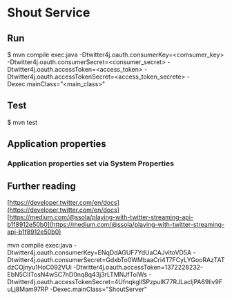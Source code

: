 # Shout Service

## Run
$ mvn compile exec:java -Dtwitter4j.oauth.consumerKey=<comsumer_key> -Dtwitter4j.oauth.consumerSecret=<consumer_secret> -Dtwitter4j.oauth.accessToken=<access_token> -Dtwitter4j.oauth.accessTokenSecret=<access_token_secrete> -Dexec.mainClass="<main_class>"

## Test
$ mvn test

## Application properties

### Application properties set via System Properties

## Further reading
[https://developer.twitter.com/en/docs](https://developer.twitter.com/en/docs]
[https://medium.com/@ssola/playing-with-twitter-streaming-api-b1f8912e50b0](https://medium.com/@ssola/playing-with-twitter-streaming-api-b1f8912e50b0)

mvn compile exec:java -Dtwitter4j.oauth.consumerKey=ENqDdAGUF7YdUaCAJvltoVD5A -Dtwitter4j.oauth.consumerSecret=GdxbTo0WMbaaCri4T7FCyLYGooRAzTATdzCOjnyu1HoC092VUi -Dtwitter4j.oauth.accessToken=1372228232-EbN5CIITosN4wSC7nD0nq8q43j3rLTMNJfTolWs -Dtwitter4j.oauth.accessTokenSecret=4UfnqkgllSPzpulK77RJLacIjPA69liv9FuLj8Mam97RP -Dexec.mainClass="ShoutServer"


